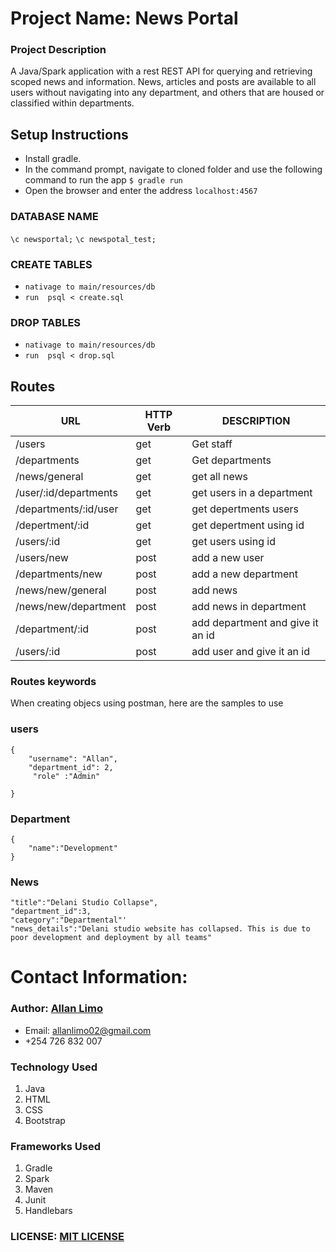 # Project Name: News Portal


### Project Description
A Java/Spark application with a rest REST API for querying and retrieving scoped news and information. News, articles and posts are available to all users without navigating into any department, and others that are housed or classified within departments.



## Setup Instructions

* Install gradle.
* In the command prompt, navigate to cloned folder and use the following command to run the app `$ gradle run`
* Open the browser and enter the address `localhost:4567`

### DATABASE NAME
`\c newsportal;`
`\c newspotal_test;`

### CREATE  TABLES
* `nativage to main/resources/db  `
* `run  psql < create.sql`

### DROP  TABLES
* `nativage to main/resources/db  `
* `run  psql < drop.sql`


## Routes
| URL                                            | HTTP Verb   |                                 DESCRIPTION|
|--                                              |  ---        |                                   ---      |
|/users                                          |get          |     Get staff                              |
|/departments                                    |get          |     Get departments                        |
|/news/general                                   |get          |      get all news                          |
|/user/:id/departments                           |get          |      get users in a department             |
|/departments/:id/user                           |get          |     get depertments users                  |
|/depertment/:id                                 |get          |     get depertment using id                |
|/users/:id                                      | get         |     get users using id                     |
|/users/new                                      |post         |     add a new user                         |
|/departments/new                                |post         |     add a new department                   |
|/news/new/general                               |post         |     add news                               |
|/news/new/department                            |post         |    add news in department                  |
|/department/:id                                 |post         |    add department and give it an id        |
|/users/:id                                      |post         |    add user and give it an id              |

### Routes keywords

When creating objecs using postman, here are the samples to use
### users
```
{
    "username": "Allan",
    "department_id": 2,
     "role" :"Admin"
   
}
```
### Department
```
{
    "name":"Development"
}
```
### News
```
"title":"Delani Studio Collapse",
"department_id":3,
"category":"Departmental"'
"news_details":"Delani studio website has collapsed. This is due to poor development and deployment by all teams"

```

# Contact Information:
### Author: [Allan Limo](https://github.com/allanlimo02)

* Email: allanlimo02@gmail.com
* +254 726 832 007



### Technology Used
1. Java
2. HTML
3. CSS
4. Bootstrap



### Frameworks Used
1. Gradle
2. Spark
3. Maven
4. Junit
5. Handlebars

### LICENSE: [MIT LICENSE](https://github.com/allanlimo02/News-Portal/blob/master/LICENCE)